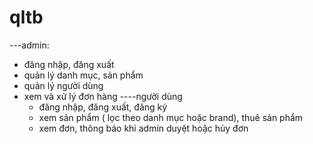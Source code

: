 # qltb
---admin: 
+ đăng nhập, đăng xuất
+ quản lý danh mục, sản phẩm
+ quản lý người dùng
+ xem và xử lý đơn hàng
----người dùng
  + đăng nhập, đăng xuất, đăng ký
  + xem sản phẩm ( lọc theo danh mục hoặc brand), thuê sản phẩm 
  + xem đơn, thông báo khi admin duyệt hoặc hủy đơn
